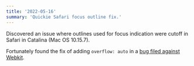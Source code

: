 ```yaml
---
title: '2022-05-16'
summary: 'Quickie Safari focus outline fix.'
---
```

Discovered an issue where outlines used for focus indication were cutoff in Safari in Catalina (Mac OS 10.15.7).

Fortunately found the fix of adding `overflow: auto` in a [bug filed against Webkit](https://bugs.webkit.org/show_bug.cgi?id=228143).
